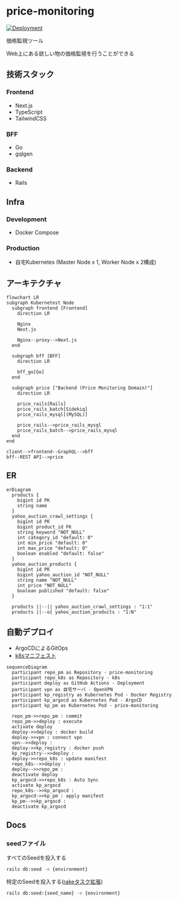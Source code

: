 # price-monitoring

[![Deployment](https://github.com/kuroweb/price-monitoring/actions/workflows/deployment.yml/badge.svg)](https://github.com/kuroweb/price-monitoring/actions/workflows/deployment.yml)

価格監視ツール

Web上にある欲しい物の価格監視を行うことができる

## 技術スタック

### Frontend

- Next.js
- TypeScript
- TailwindCSS

### BFF

- Go
- gqlgen

### Backend

- Rails

## Infra

### Development

- Docker Compose

### Production

- 自宅Kubernetes (Master Node x 1, Worker Node x 2構成)

## アーキテクチャ

```mermaid
flowchart LR
subgraph Kubernetest Node
  subgraph frontend [Frontend]
    direction LR

    Nginx
    Next.js

    Nginx--proxy-->Next.js
  end

  subgraph bff [BFF]
    direction LR

    bff_go[Go]
  end

  subgraph price ["Backend (Price Monitoring Domain)"]
    direction LR

    price_rails[Rails]
    price_rails_batch[Sidekiq]
    price_rails_mysql[(MySQL)]

    price_rails-->price_rails_mysql
    price_rails_batch-->price_rails_mysql
  end
end

client-->frontend--GraphQL-->bff
bff--REST API-->price
```

## ER

```mermaid
erDiagram
  products {
    bigint id PK
    string name
  }
  yahoo_auction_crawl_settings {
    bigint id PK
    bigint product_id FK
    string keyword "NOT_NULL"
    int category_id "default: 0"
    int min_price "default: 0"
    int max_price "default: 0"
    boolean enabled "default: false"
  }
  yahoo_auction_products {
    bigint id PK
    bigint yahoo_auction_id "NOT_NULL"
    string name "NOT_NULL"
    int price "NOT_NULL"
    boolean published "default: false"
  }

  products ||--|| yahoo_auction_crawl_settings : "1:1"
  products ||--o{ yahoo_auction_products : "1:N"
```

## 自動デプロイ

- ArgoCDによるGitOps
- [k8sマニフェスト](https://github.com/kuroweb/k8s)

```mermaid
sequenceDiagram
  participant repo_pm as Repository - price-monitoring
  participant repo_k8s as Repository - k8s
  participant deploy as GitHub Actions - Deployment
  participant vpn as 自宅サーバ - OpenVPN
  participant kp_registry as Kubernetes Pod - Docker Registry
  participant kp_argocd as Kubernetes Pod - ArgoCD
  participant kp_pm as Kubernetes Pod - price-monitoring

  repo_pm->>repo_pm : commit
  repo_pm->>deploy : execute
  activate deploy
  deploy->>deploy : docker build
  deploy->>vpn : connect vpn
  vpn-->>deploy :  
  deploy->>kp_registry : docker push
  kp_registry-->>deploy :  
  deploy->>repo_k8s : update manifest
  repo_k8s-->>deploy :  
  deploy-->>repo_pm :  
  deactivate deploy
  kp_argocd->>repo_k8s : Auto Sync
  activate kp_argocd
  repo_k8s-->>kp_argocd :  
  kp_argocd->>kp_pm : apply manifest
  kp_pm-->>kp_argocd :  
  deactivate kp_argocd
```

## Docs

### seedファイル

すべてのSeedを投入する

```bash
rails db:seed -e {environment}
```

特定のSeedを投入する([rakeタスク拡張](/volumes/backend/lib/tasks/seed.rake))

```bash
rails db:seed:{seed_name} -e {environment}
```
